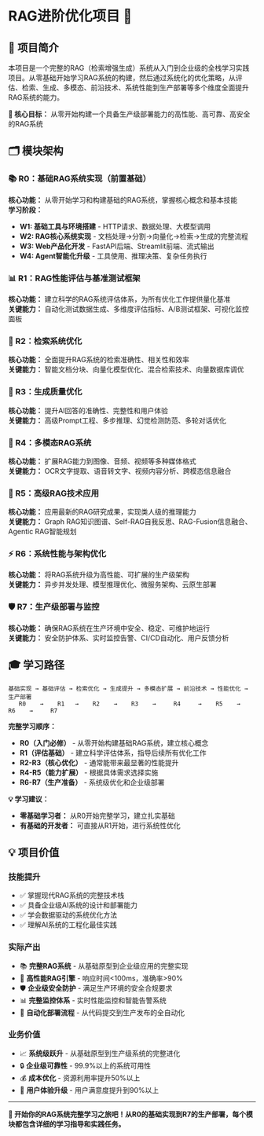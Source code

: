 # RAG进阶优化项目 🚀

## 📖 项目简介

本项目是一个完整的RAG（检索增强生成）系统从入门到企业级的全栈学习实践项目。从零基础开始学习RAG系统的构建，然后通过系统化的优化策略，从评估、检索、生成、多模态、前沿技术、系统性能到生产部署等多个维度全面提升RAG系统的能力。

**🎯 核心目标：** 从零开始构建一个具备生产级部署能力的高性能、高可靠、高安全的RAG系统

## 🗂️ 模块架构

### 📚 R0：基础RAG系统实现（前置基础）
**核心功能：** 从零开始学习和构建基础的RAG系统，掌握核心概念和基本技能  
**学习阶段：**
- **W1: 基础工具与环境搭建** - HTTP请求、数据处理、大模型调用
- **W2: RAG核心系统实现** - 文档处理→分割→向量化→检索→生成的完整流程
- **W3: Web产品化开发** - FastAPI后端、Streamlit前端、流式输出
- **W4: Agent智能化升级** - 工具使用、推理决策、复杂任务执行

### 📊 R1：RAG性能评估与基准测试框架
**核心功能：** 建立科学的RAG系统评估体系，为所有优化工作提供量化基准  
**关键能力：** 自动化测试数据生成、多维度评估指标、A/B测试框架、可视化监控面板

### 🎯 R2：检索系统优化
**核心功能：** 全面提升RAG系统的检索准确性、相关性和效率  
**关键能力：** 智能文档分块、向量化模型优化、混合检索技术、向量数据库调优

### 🤖 R3：生成质量优化
**核心功能：** 提升AI回答的准确性、完整性和用户体验  
**关键能力：** 高级Prompt工程、多步推理、幻觉检测防范、多轮对话优化

### 🎨 R4：多模态RAG系统
**核心功能：** 扩展RAG能力到图像、音频、视频等多种媒体格式  
**关键能力：** OCR文字提取、语音转文字、视频内容分析、跨模态信息融合

### 🧠 R5：高级RAG技术应用
**核心功能：** 应用最新的RAG研究成果，实现类人级的推理能力  
**关键能力：** Graph RAG知识图谱、Self-RAG自我反思、RAG-Fusion信息融合、Agentic RAG智能规划

### ⚡ R6：系统性能与架构优化
**核心功能：** 将RAG系统升级为高性能、可扩展的生产级架构  
**关键能力：** 异步并发处理、模型推理优化、微服务架构、云原生部署

### 🛡️ R7：生产级部署与监控
**核心功能：** 确保RAG系统在生产环境中安全、稳定、可维护地运行  
**关键能力：** 安全防护体系、实时监控告警、CI/CD自动化、用户反馈分析

## 🎓 学习路径

```
基础实现 → 基础评估 → 检索优化 → 生成提升 → 多模态扩展 → 前沿技术 → 性能优化 → 生产部署
   R0    →    R1   →    R2    →    R3    →     R4     →    R5    →    R6    →     R7
```

**完整学习顺序：**
- **R0（入门必修）** - 从零开始构建基础RAG系统，建立核心概念
- **R1（评估基础）** - 建立科学评估体系，指导后续所有优化工作  
- **R2-R3（核心优化）** - 通常能带来最显著的性能提升
- **R4-R5（能力扩展）** - 根据具体需求选择实施
- **R6-R7（生产准备）** - 系统级优化和企业级部署

**💡 学习建议：**
- **零基础学习者：** 从R0开始完整学习，建立扎实基础
- **有基础的开发者：** 可直接从R1开始，进行系统性优化

## 💡 项目价值

### 技能提升
- ✅ 掌握现代RAG系统的完整技术栈
- ✅ 具备企业级AI系统的设计和部署能力
- ✅ 学会数据驱动的系统优化方法
- ✅ 理解AI系统的工程化最佳实践

### 实际产出
- 📚 **完整RAG系统** - 从基础原型到企业级应用的完整实现
- 🎯 **高性能RAG引擎** - 响应时间<100ms，准确率>90%
- 🛡️ **企业级安全防护** - 满足生产环境的安全合规要求
- 📊 **完整监控体系** - 实时性能监控和智能告警系统
- 🚀 **自动化部署流程** - 从代码提交到生产发布的全自动化

### 业务价值
- 📈 **系统级跃升** - 从基础原型到生产级系统的完整进化
- 🔒 **企业级可靠性** - 99.9%以上的系统可用性
- 💰 **成本优化** - 资源利用率提升50%以上
- 🎪 **用户体验升级** - 用户满意度提升到90%以上

---

**🚀 开始你的RAG系统完整学习之旅吧！从R0的基础实现到R7的生产部署，每个模块都包含详细的学习指导和实践任务。**